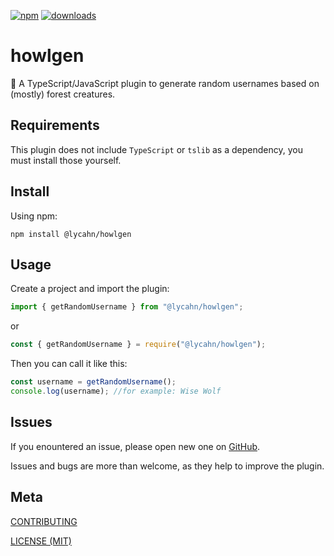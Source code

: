 [npm]: https://img.shields.io/npm/v/%40lycahn%2Fhowlgen
[npm-url]: https://www.npmjs.com/package/@lycahn/howlgen
[downloads]: https://img.shields.io/npm/d18m/%40lycahn%2Fhowlgen

[![npm][npm]][npm-url]
[![downloads][downloads]][npm-url]

# howlgen

🍣 A TypeScript/JavaScript plugin to generate random usernames based on (mostly) forest creatures.

## Requirements

This plugin does not include `TypeScript` or `tslib` as a dependency, you must install those yourself.

## Install

Using npm:

```console
npm install @lycahn/howlgen
```

## Usage

Create a project and import the plugin:

```js
import { getRandomUsername } from "@lycahn/howlgen";
```

or

```js
const { getRandomUsername } = require("@lycahn/howlgen");
```

Then you can call it like this:

```js
const username = getRandomUsername();
console.log(username); //for example: Wise Wolf
```

## Issues

If you enountered an issue, please open new one on [GitHub](https://github.com/lycahn/howlgen/issues).

Issues and bugs are more than welcome, as they help to improve the plugin.

## Meta

[CONTRIBUTING](/.github/CONTRIBUTING.md)

[LICENSE (MIT)](https://github.com/lycahn/howlgen?tab=MIT-1-ov-file)
